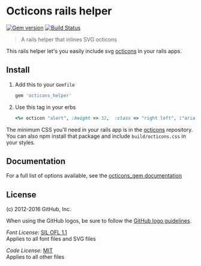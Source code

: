 # Octicons rails helper

[![Gem version](https://img.shields.io/gem/v/octicons_helper.svg)](https://rubygems.org/gems/octicons_helper)
[![Build Status](https://travis-ci.org/primer/octicons_helper.svg?branch=master)](https://travis-ci.org/primer/octicons_helper)

> A rails helper that inlines SVG octicons

This rails helper let's you easily include svg [octicons][octicons] in your rails apps.

## Install

1. Add this to your `Gemfile`

    ```rb
    gem 'octicons_helper'
    ```

3. Use this tag in your erbs

    ```rb
    <%= octicon "alert", :height => 32,  :class => "right left", :"aria-label" => "hi" %>
    ```

The minimum CSS you'll need in your rails app is in the [octicons][octicons] repository. You can also npm install that package and include `build/octicons.css` in your styles.

## Documentation

For a full list of options available, see the [octicons_gem documentation](https://github.com/primer/octicons_gem#documentation)

## License

(c) 2012-2016 GitHub, Inc.

When using the GitHub logos, be sure to follow the [GitHub logo guidelines](https://github.com/logos).

_Font License:_ [SIL OFL 1.1](http://scripts.sil.org/OFL)  
Applies to all font files and SVG files

_Code License:_ [MIT](./LICENSE)  
Applies to all other files

[octicons]: https://github.com/primer/octicons
[octicons-docs]: https://octicons.github.com/
